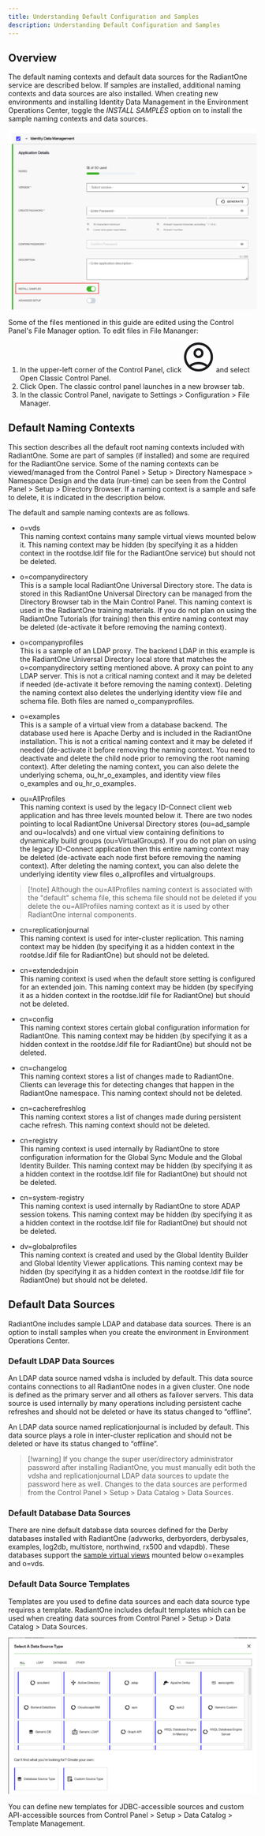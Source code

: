 ```yaml
---
title: Understanding Default Configuration and Samples
description: Understanding Default Configuration and Samples
---
```


## Overview

The default naming contexts and default data sources for the RadiantOne service are described below. If samples are installed, additional naming contexts and data sources are also installed. When creating new environments and installing Identity Data Management in the Environment Operations Center, toggle the *INSTALL SAMPLES* option on to install the sample naming contexts and data sources.

![Install Samples](Media/install-samples.jpg)

Some of the files mentioned in this guide are edited using the Control Panel's File Manager option. To edit files in File Mananger:
1. In the upper-left corner of the Control Panel, click ![classic-control-panel](Media/profile-icon.png) and select Open Classic Control Panel. 
2. Click Open. The classic control panel launches in a new browser tab. 
3. In the classic Control Panel, navigate to Settings > Configuration > File Manager.

## Default Naming Contexts

This section describes all the default root naming contexts included with RadiantOne. Some are part of samples (if installed) and some are required for the RadiantOne service. Some of the naming contexts can be viewed/managed from the Control Panel > Setup > Directory Namespace > Namespace Design and the data (run-time) can be seen from the Control Panel > Setup > Directory Browser. If a naming context is a sample and safe to delete, it is indicated in the description below.

The default and sample naming contexts are as follows.

- o=vds
<br> This naming context contains many sample virtual views mounted below it. This naming context may be hidden (by specifying it as a hidden context in the rootdse.ldif file for the RadiantOne service) but should not be deleted.  

- o=companydirectory
<br> This is a sample local RadiantOne Universal Directory store. The data is stored in this RadiantOne Universal Directory can be managed from the Directory Browser tab in the Main Control Panel. This naming context is used in the RadiantOne training materials. If you do not plan on using the RadiantOne Tutorials (for training) then this entire naming context may be deleted (de-activate it before removing the naming context).

- o=companyprofiles
<br> This is a sample of an LDAP proxy. The backend LDAP in this example is the RadiantOne Universal Directory local store that matches the o=companydirectory setting mentioned above. A proxy can point to any LDAP server. This is not a critical naming context and it may be deleted if needed (de-activate it before removing the naming context). Deleting the naming context also deletes the underlying identity view file and schema file. Both files are named o_companyprofiles.

- o=examples
<br> This is a sample of a virtual view from a database backend. The database used here is Apache Derby and is included in the RadiantOne installation. This is not a critical naming context and it may be deleted if needed (de-activate it before removing the naming context. You need to deactivate and delete the child node prior to removing the root naming context). After deleting the naming context, you can also delete the underlying schema, ou_hr_o_examples, and identity view files o_examples and ou_hr_o_examples.

- ou=AllProfiles
<br> This naming context is used by the legacy ID-Connect client web application and has three levels mounted below it. There are two nodes pointing to local RadiantOne Universal Directory stores (ou=ad_sample and ou=localvds) and one virtual view containing definitions to dynamically build groups (ou=VirtualGroups). If you do not plan on using the legacy ID-Connect application then this entire naming context may be deleted (de-activate each node first before removing the naming context).
After deleting the naming context, you can also delete the underlying identity view files o_allprofiles and virtualgroups.

>[!note] Although the ou=AllProfiles naming context is associated with the "default" schema file, this schema file should not be deleted if you delete the ou=AllProfiles naming context as it is used by other RadiantOne internal components.

- cn=replicationjournal
<br> This naming context is used for inter-cluster replication. This naming context may be hidden (by specifying it as a hidden context in the rootdse.ldif file for RadiantOne) but should not be deleted.

-  cn=extendedxjoin
<br> This naming context is used when the default store setting is configured for an extended join. This naming context may be hidden (by specifying it as a hidden context in the rootdse.ldif file for RadiantOne) but should not be deleted.

- cn=config
<br> This naming context stores certain global configuration information for RadiantOne. This naming context may be hidden (by specifying it as a hidden context in the rootdse.ldif file for RadiantOne) but should not be deleted.

- cn=changelog
<br> This naming context stores a list of changes made to RadiantOne. Clients can leverage this for detecting changes that happen in the RadiantOne namespace. This naming context should not be deleted.

- cn=cacherefreshlog
<br> This naming context stores a list of changes made during persistent cache refresh. This naming context should not be deleted.

- cn=registry
<br> This naming context is used internally by RadiantOne to store configuration information for the Global Sync Module and the Global Identity Builder. This naming context may be hidden (by specifying it as a hidden context in the rootdse.ldif file for RadiantOne) but should not be deleted.

- cn=system-registry
<br> This naming context is used internally by RadiantOne to store ADAP session tokens. This naming context may be hidden (by specifying it as a hidden context in the rootdse.ldif file for RadiantOne) but should not be deleted.

- dv=globalprofiles
<br> This naming context is created and used by the Global Identity Builder and Global Identity Viewer applications. This naming context may be hidden (by specifying it as a hidden context in the rootdse.ldif file for RadiantOne) but should not be deleted.

## Default Data Sources

RadiantOne includes sample LDAP and database data sources.  There is an option to install samples when you create the environment in Environment Operations Center.

### Default LDAP Data Sources

An LDAP data source named vdsha is included by default. This data source contains connections to all RadiantOne nodes in a given cluster. One node is defined as the primary server and all others as failover servers. This data source is used internally by many operations including persistent cache refreshes and should not be deleted or have its status changed to “offline”.

An LDAP data source named replicationjournal is included by default. This data source plays a role in inter-cluster replication and should not be deleted or have its status changed to “offline”.

>[!warning] If you change the super user/directory administrator password after installing RadiantOne, you must manually edit both the vdsha and replicationjournal LDAP data sources to update the password here as well. Changes to the data sources are performed from the Control Panel > Setup > Data Catalog > Data Sources.

### Default Database Data Sources

There are nine default database data sources defined for the Derby databases installed with RadiantOne (advworks, derbyorders, derbysales, examples, log2db, multistore, northwind, rx500 and vdapdb). These databases support the [sample virtual views](#default-naming-contexts) mounted below o=examples and o=vds.

### Default Data Source Templates

Templates are you used to define data sources and each data source type requires a template. RadiantOne includes default templates which can be used when creating data sources from Control Panel > Setup > Data Catalog > Data Sources.

![New Data Source](Media/new-data-source.jpg)

You can define new templates for JDBC-accessible sources and custom API-accessible sources from Control Panel > Setup > Data Catalog > Template Management.
